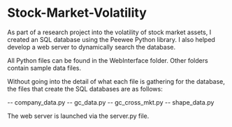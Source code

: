 # Stock-Market-Volatility

As part of a research project into the volatility of stock market assets, I created an SQL database using the Peewee Python library. I also helped develop a web server to dynamically search the database. 

All Python files can be found in the WebInterface folder. Other folders contain sample data files.

Without going into the detail of what each file is gathering for the database, the files that create the SQL databases are as follows:

-- company_data.py
-- gc_data.py
-- gc_cross_mkt.py
-- shape_data.py

The web server is launched via the server.py file.
